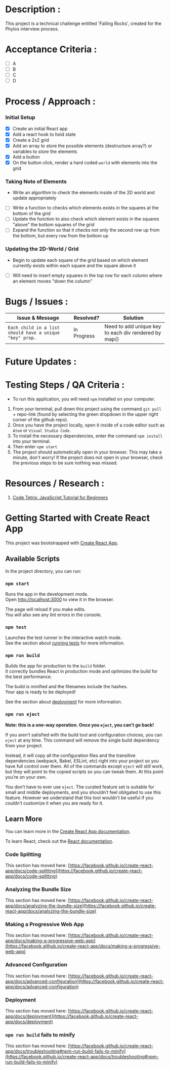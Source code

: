 # Description :
This project is a technical challenge entitled 'Falling Rocks', created for the Phylos interview process.

# Acceptance Criteria :

- [ ] A
- [ ] B
- [ ] C
- [ ] D

<!-- may not want to include as challenge is confidential - ask Patrick and Ryan -->

# Process / Approach :

### Initial Setup
- [X] Create an initial React app 
- [X] Add a react hook to hold state 
- [X] Create a 2x2 grid 
- [X] Add an array to store the possible elements (destructure array?) or variables to store the elements 
- [X] Add a button 
- [X] On the button click, render a hard coded `world` with elements into the grid

### Taking Note of Elements
- Write an algorithm to check the elements inside of the 2D world and update appropriately
- [ ] Write a function to checks which elements exists in the squares at the bottom of the grid
- [ ] Update the function to also check which element exists in the squares "above" the bottom squares of the grid
- [ ] Expand the function so that it checks not only the second row up from the bottom, but every row from the bottom up

### Updating the 2D-World / Grid
- Begin to update each square of the grid based on which element currently exists within each square and the square above it
- [ ] Will need to insert empty squares in the top row for each column where an element moves "down the column"


# Bugs / Issues :
| Issue & Message | Resolved? | Solution |
| ----- | ----- | ----- | 
| `Each child in a list should have a unique "key" prop.` | In Progress | Need to add unique key to each div rendered by map() |


# Future Updates :


# Testing Steps / QA Criteria :

* To run this application, you will need `npm` installed on your computer.

1. From your terminal, pull down this project using the command `git pull` + repo-link (found by selecting the green dropdown in the upper right corner of the github repo). 
2. Once you have the project locally, open it inside of a code editor such as `Atom` or `Visual Studio Code`.
3. To install the necessary dependencies, enter the command `npm install` into your terminal.
4. Then enter `npm start`
5. The project should automatically open in your browser. This may take a minute, don't worry! If the project does not open in your browser, check the previous steps to be sure nothing was missed. 


# Resources / Research :

1. [Code Tetris: JavaScript Tutorial for Beginners](https://youtu.be/rAUn1Lom6dw)


# Getting Started with Create React App

This project was bootstrapped with [Create React App](https://github.com/facebook/create-react-app).

## Available Scripts

In the project directory, you can run:

### `npm start`

Runs the app in the development mode.\
Open [http://localhost:3000](http://localhost:3000) to view it in the browser.

The page will reload if you make edits.\
You will also see any lint errors in the console.

### `npm test`

Launches the test runner in the interactive watch mode.\
See the section about [running tests](https://facebook.github.io/create-react-app/docs/running-tests) for more information.

### `npm run build`

Builds the app for production to the `build` folder.\
It correctly bundles React in production mode and optimizes the build for the best performance.

The build is minified and the filenames include the hashes.\
Your app is ready to be deployed!

See the section about [deployment](https://facebook.github.io/create-react-app/docs/deployment) for more information.

### `npm run eject`

**Note: this is a one-way operation. Once you `eject`, you can’t go back!**

If you aren’t satisfied with the build tool and configuration choices, you can `eject` at any time. This command will remove the single build dependency from your project.

Instead, it will copy all the configuration files and the transitive dependencies (webpack, Babel, ESLint, etc) right into your project so you have full control over them. All of the commands except `eject` will still work, but they will point to the copied scripts so you can tweak them. At this point you’re on your own.

You don’t have to ever use `eject`. The curated feature set is suitable for small and middle deployments, and you shouldn’t feel obligated to use this feature. However we understand that this tool wouldn’t be useful if you couldn’t customize it when you are ready for it.

## Learn More

You can learn more in the [Create React App documentation](https://facebook.github.io/create-react-app/docs/getting-started).

To learn React, check out the [React documentation](https://reactjs.org/).

### Code Splitting

This section has moved here: [https://facebook.github.io/create-react-app/docs/code-splitting](https://facebook.github.io/create-react-app/docs/code-splitting)

### Analyzing the Bundle Size

This section has moved here: [https://facebook.github.io/create-react-app/docs/analyzing-the-bundle-size](https://facebook.github.io/create-react-app/docs/analyzing-the-bundle-size)

### Making a Progressive Web App

This section has moved here: [https://facebook.github.io/create-react-app/docs/making-a-progressive-web-app](https://facebook.github.io/create-react-app/docs/making-a-progressive-web-app)

### Advanced Configuration

This section has moved here: [https://facebook.github.io/create-react-app/docs/advanced-configuration](https://facebook.github.io/create-react-app/docs/advanced-configuration)

### Deployment

This section has moved here: [https://facebook.github.io/create-react-app/docs/deployment](https://facebook.github.io/create-react-app/docs/deployment)

### `npm run build` fails to minify

This section has moved here: [https://facebook.github.io/create-react-app/docs/troubleshooting#npm-run-build-fails-to-minify](https://facebook.github.io/create-react-app/docs/troubleshooting#npm-run-build-fails-to-minify)
